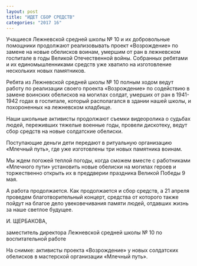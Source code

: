```yaml
---
layout: post
title: "ИДЕТ СБОР СРЕДСТВ"
categories: "2017 16"
---
```


Учащиеся Лежневской средней школы № 10 и их добровольные помощники продолжают реализовывать проект «Возрождение» по замене на новые обелисков воинам, умершим от ран в лежневском госпитале в годы Великой Отечественной войны. Собранных ребятами и их единомышленниками средств уже хватило на изготовление нескольких новых памятников.

Ребята из Лежневской средней школы № 10 полным ходом ведут работу по реализации своего проекта «Возрождение» по содействию в замене воинских обелисков на могилах солдат, умерших от ран в 1941-1942 годах в госпитале, который располагался в здании нашей школы, и похороненных на лежневском кладбище.

Наши школьные активисты продолжают съемки видеоролика о судьбах людей, переживших тяжелые военные годы, провели дискотеку, ведут сбор средств на новые солдатские обелиски.

Поступающие деньги дети передают в ритуальную организацию «Млечный путь», где уже изготовлены три новых памятника воинам.

Мы ждем погожей теплой погоды, когда сможем вместе с работниками «Млечного пути» установить новые обелиски на могилах героев и торжественно открыть их в преддверии праздника Великой Победы 9 мая.

А работа продолжается. Как продолжается и сбор средств, а 21 апреля проведем благотворительный концерт, средства от которого также пойдут на благое дело увековечивания памяти людей, отдавших жизнь за наше светлое будущее.

И. ЩЕРБАКОВА,

заместитель директора Лежневской средней школы № 10 по воспитательной работе

На снимке: активисты проекта «Возрождение» у новых солдатских обелисков в мастерской организации «Млечный путь».


